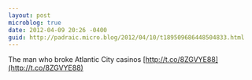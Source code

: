 ```yaml
---
layout: post
microblog: true
date: 2012-04-09 20:26 -0400
guid: http://padraic.micro.blog/2012/04/10/t189509686448504833.html
---
```

The man who broke Atlantic City casinos [http://t.co/8ZGVYE88](http://t.co/8ZGVYE88)
